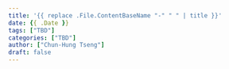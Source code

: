 ```yaml
---
title: '{{ replace .File.ContentBaseName "-" " " | title }}'
date: {{ .Date }}
tags: ["TBD"]
categories: ["TBD"]
author: ["Chun-Hung Tseng"]
draft: false
---
```

